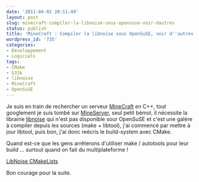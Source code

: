 ```yaml
---
date: '2011-04-02 20:11:49'
layout: post
slug: minecraft-compiler-la-libnoise-sous-opensuse-voir-dautres
status: publish
title: 'MineCraft : Compiler la libnoise sous OpenSuSE, voir d''autres ...'
wordpress_id: '735'
categories:
- Développement
- Logiciels
tags:
- CMake
- G33k
- libnoise
- MineCraft
- OpenSuSE
---
```


Je suis en train de rechercher un serveur [MineCraft](http://www.minecraft.net/) en C++, tout googlement je suis tombé sur [MineServer](http://mineserver.be/), seul petit bémol, il nécessite la librairie [libnoise](http://libnoise.sourceforge.net/) qui n'est pas disponible sour OpenSuSE et c'est une galère à compiler depuis les sources (make + libtool), j'ai commencé par mettre à jour libtool, puis bon, j'ai donc reécris le build-system avec CMake. 

Quand est-ce que les gens arrêterons d'utiliser make / autotools pour leur build ... surtout quand on fait du multiplateforme !

[LibNoise CMakeLists](http://static.zenithar.org/wp-content/uploads/2011/04/CMakeLists.txt)

Bon courage pour la suite.
